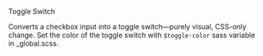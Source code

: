 Toggle Switch

Converts a checkbox input into a toggle switch—purely visual, CSS-only change. Set the color of the toggle switch with `$toggle-color` sass variable in _global.scss.
